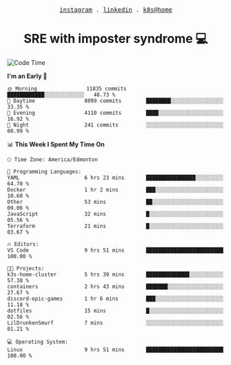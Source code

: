 <p align="center">
  <samp>
    <a href="https://www.instagram.com/lildrunkensmurf/">instagram</a> .
    <a href="https://www.linkedin.com/in/joryirving/">linkedin</a> .
    <a href="https://github.com/LilDrunkenSmurf/k3s-home-cluster">k8s@home</a>
  </samp>
</p>

<h1 align="center">
  SRE with imposter syndrome 💻
</h1>

<!--START_SECTION:waka-->
![Code Time](http://img.shields.io/badge/Code%20Time-15%20hrs%206%20mins-blue)

**I'm an Early 🐤** 

```text
🌞 Morning                11835 commits       ████████████░░░░░░░░░░░░░   48.73 % 
🌆 Daytime                8099 commits        ████████░░░░░░░░░░░░░░░░░   33.35 % 
🌃 Evening                4110 commits        ████░░░░░░░░░░░░░░░░░░░░░   16.92 % 
🌙 Night                  241 commits         ░░░░░░░░░░░░░░░░░░░░░░░░░   00.99 % 
```


📊 **This Week I Spent My Time On** 

```text
🕑︎ Time Zone: America/Edmonton

💬 Programming Languages: 
YAML                     6 hrs 23 mins       ████████████████░░░░░░░░░   64.70 % 
Docker                   1 hr 2 mins         ███░░░░░░░░░░░░░░░░░░░░░░   10.60 % 
Other                    53 mins             ██░░░░░░░░░░░░░░░░░░░░░░░   09.06 % 
JavaScript               32 mins             █░░░░░░░░░░░░░░░░░░░░░░░░   05.56 % 
Terraform                21 mins             █░░░░░░░░░░░░░░░░░░░░░░░░   03.67 % 

🔥 Editors: 
VS Code                  9 hrs 51 mins       █████████████████████████   100.00 % 

🐱‍💻 Projects: 
k3s-home-cluster         5 hrs 39 mins       ██████████████░░░░░░░░░░░   57.38 % 
containers               2 hrs 43 mins       ███████░░░░░░░░░░░░░░░░░░   27.67 % 
discord-epic-games       1 hr 6 mins         ███░░░░░░░░░░░░░░░░░░░░░░   11.18 % 
dotfiles                 15 mins             █░░░░░░░░░░░░░░░░░░░░░░░░   02.56 % 
LilDrunkenSmurf          7 mins              ░░░░░░░░░░░░░░░░░░░░░░░░░   01.21 % 

💻 Operating System: 
Linux                    9 hrs 51 mins       █████████████████████████   100.00 % 
```


<!--END_SECTION:waka-->